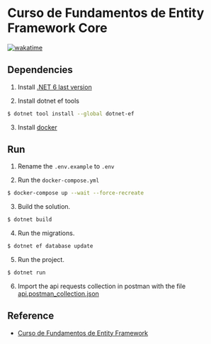 # Curso de Fundamentos de Entity Framework Core

[![wakatime](https://wakatime.com/badge/user/98bbbf97-d733-47e8-81af-799da282107b/project/0c091bb2-5aae-40fb-990f-666c1a6521ae.svg)](https://wakatime.com/badge/user/98bbbf97-d733-47e8-81af-799da282107b/project/0c091bb2-5aae-40fb-990f-666c1a6521ae)

## Dependencies

1. Install [.NET 6 last version](https://dotnet.microsoft.com/en-us/download/dotnet/6.0)

2. Install dotnet ef tools

```bash
$ dotnet tool install --global dotnet-ef
```
3. Install [docker](https://docs.docker.com/get-docker/)

## Run

1. Rename the `.env.example` to `.env`

2. Run the `docker-compose.yml`

```bash
$ docker-compose up --wait --force-recreate
```

3. Build the solution.


```bash
$ dotnet build
```

4. Run the migrations.

```bash
$ dotnet ef database update
```

5. Run the project.

```bash
$ dotnet run
```
6. Import the api requests collection in postman with the file [api.postman_collection.json](./api.postman_collection.json)

## Reference

- [Curso de Fundamentos de Entity Framework](https://platzi.com/cursos/entity-framework/)